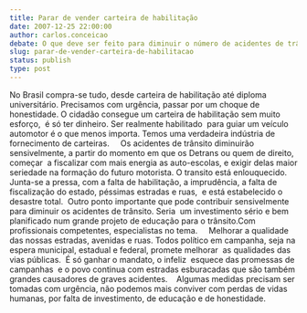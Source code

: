 ```yaml
---
title: Parar de vender carteira de habilitação
date: 2007-12-25 22:00:00
author: carlos.conceicao
debate: O que deve ser feito para diminuir o número de acidentes de trânsito no Brasil?
slug: parar-de-vender-carteira-de-habilitacao
status: publish 
type: post
---
```


No Brasil compra-se tudo, desde carteira de habilitação até diploma universitário. Precisamos com urgência, passar por um choque de honestidade. O cidadão consegue um carteira de habilitação sem muito esforço,  é só ter dinheiro. Ser realmente habilitado  para guiar um veículo automotor é o que menos importa. Temos uma verdadeira indústria de fornecimento de carteiras.     Os acidentes de trânsito diminuirão sensivelmente, a partir do momento em que os Detrans ou quem de direito, começar  a fiscalizar com mais energia as auto-escolas, e exigir delas maior seriedade na formação do futuro motorista. O transito está enlouquecido. Junta-se a pressa, com a falta de habilitação, a imprudência, a falta de fiscalização do estado, péssimas estradas e ruas,  e está estabelecido o desastre total.  Outro ponto importante que pode contribuir sensivelmente para diminuir os acidentes de trânsito. Seria  um investimento sério e bem planificado num grande projeto de educação para o trânsito.Com profissionais competentes, especialistas no tema.     Melhorar a qualidade das nossas estradas, avenidas e ruas. Todos político em campanha, seja na espera municipal, estadual e federal, promete melhorar  as qualidades das vias públicas.  É só ganhar o mandato, o infeliz  esquece das promessas de campanhas  e o povo continua com estradas esburacadas que são também grandes causadores de graves acidentes.    Algumas medidas precisam ser tomadas com urgência, não podemos mais conviver com perdas de vidas humanas, por falta de investimento, de educação e de honestidade.
